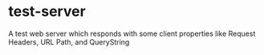 # test-server
A test web server which responds with some client properties like Request Headers, URL Path, and QueryString
